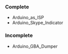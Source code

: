 <h3>Complete</h3>
<ul>
	<li>Arduino_as_ISP</li>
	<li>Arduino_Skype_Indicator</li>
</ul>
<h3>Incomplete</h3>
<ul>
	<li>Arduino_GBA_Dumper</li>
</ul>
